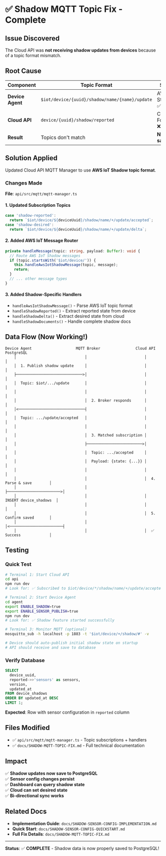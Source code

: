 # ✅ Shadow MQTT Topic Fix - Complete

## Issue Discovered

The Cloud API was **not receiving shadow updates from devices** because of a topic format mismatch.

## Root Cause

| Component | Topic Format | Status |
|-----------|-------------|---------|
| **Device Agent** | `$iot/device/{uuid}/shadow/name/{name}/update` | AWS IoT Standard ✅ |
| **Cloud API** | `device/{uuid}/shadow/reported` | Custom Format ❌ |
| **Result** | Topics don't match | **No data saved!** 🚨 |

## Solution Applied

Updated Cloud API MQTT Manager to use **AWS IoT Shadow topic format**.

### Changes Made

**File**: `api/src/mqtt/mqtt-manager.ts`

#### 1. Updated Subscription Topics

```typescript
case 'shadow-reported':
  return `$iot/device/${deviceUuid}/shadow/name/+/update/accepted`;
case 'shadow-desired':
  return `$iot/device/${deviceUuid}/shadow/name/+/update/delta`;
```

#### 2. Added AWS IoT Message Router

```typescript
private handleMessage(topic: string, payload: Buffer): void {
  // Route AWS IoT Shadow messages
  if (topic.startsWith('$iot/device/')) {
    this.handleAwsIotShadowMessage(topic, message);
    return;
  }
  // ... other message types
}
```

#### 3. Added Shadow-Specific Handlers

- `handleAwsIotShadowMessage()` - Parse AWS IoT topic format
- `handleShadowReported()` - Extract reported state from device
- `handleShadowDelta()` - Extract desired state from cloud
- `handleShadowDocuments()` - Handle complete shadow docs

## Data Flow (Now Working!)

```
Device Agent                    MQTT Broker                Cloud API                PostgreSQL
    │                               │                          │                         │
    │  1. Publish shadow update     │                          │                         │
    ├──────────────────────────────>│                          │                         │
    │  Topic: $iot/.../update       │                          │                         │
    │                               │                          │                         │
    │                               │  2. Broker responds      │                         │
    │<──────────────────────────────┤                          │                         │
    │  Topic: .../update/accepted   │                          │                         │
    │                               │                          │                         │
    │                               │  3. Matched subscription │                         │
    │                               ├─────────────────────────>│                         │
    │                               │  Topic: .../accepted     │                         │
    │                               │  Payload: {state: {...}} │                         │
    │                               │                          │                         │
    │                               │                          │  4. Parse & save        │
    │                               │                          ├────────────────────────>│
    │                               │                          │  INSERT device_shadows  │
    │                               │                          │                         │
    │                               │                          │  5. Confirm saved       │
    │                               │                          │<────────────────────────┤
    │                               │                          │  ✅ Success             │
```

## Testing

### Quick Test

```bash
# Terminal 1: Start Cloud API
cd api
npm run dev
# Look for: ✅ Subscribed to $iot/device/*/shadow/name/+/update/accepted

# Terminal 2: Start Device Agent
cd agent
export ENABLE_SHADOW=true
export ENABLE_SENSOR_PUBLISH=true
npm run dev
# Look for: ✅ Shadow feature started successfully

# Terminal 3: Monitor MQTT (optional)
mosquitto_sub -h localhost -p 1883 -t '$iot/device/+/shadow/#' -v

# Device should auto-publish initial shadow state on startup
# API should receive and save to database
```

### Verify Database

```sql
SELECT 
  device_uuid,
  reported->>'sensors' as sensors,
  version,
  updated_at
FROM device_shadows
ORDER BY updated_at DESC
LIMIT 1;
```

**Expected**: Row with sensor configuration in `reported` column

## Files Modified

- ✅ `api/src/mqtt/mqtt-manager.ts` - Topic subscriptions + handlers
- ✅ `docs/SHADOW-MQTT-TOPIC-FIX.md` - Full technical documentation

## Impact

✅ **Shadow updates now save to PostgreSQL**  
✅ **Sensor config changes persist**  
✅ **Dashboard can query shadow state**  
✅ **Cloud can set desired state**  
✅ **Bi-directional sync works**  

## Related Docs

- **Implementation Guide**: `docs/SHADOW-SENSOR-CONFIG-IMPLEMENTATION.md`
- **Quick Start**: `docs/SHADOW-SENSOR-CONFIG-QUICKSTART.md`
- **Full Fix Details**: `docs/SHADOW-MQTT-TOPIC-FIX.md`

---

**Status**: ✅ **COMPLETE** - Shadow data is now properly saved to PostgreSQL!
